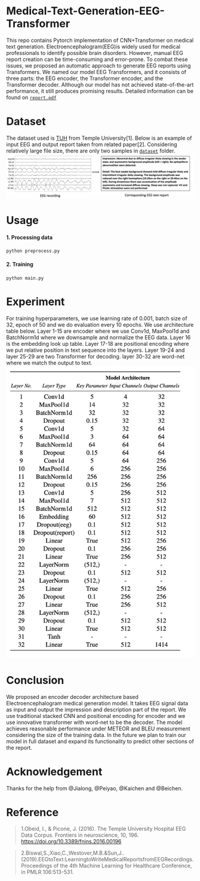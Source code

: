 # Medical-Text-Generation-EEG-Transformer

This repo contains Pytorch implementation of CNN+Transformer on medical text generation. Electroencephalogram(EEG)is widely used for medical professionals to identify possible brain disorders. However, manual EEG report creation can be time-consuming and error-prone. To combat these issues, we proposed an automatic approach to generate EEG reports using Transformers. We named our model EEG Transformers, and it consists of three parts: the EEG encoder, the Transformer encoder, and the Transformer decoder. Although our model has not achieved state-of-the-art performance, it still produces promising results. Detailed information can be found on [`report.pdf`](./report.pdf)

# Dataset

The dataset used is [TUH](https://www.isip.piconepress.com/projects/tuh_eeg/html/downloads.shtml) from Temple University[1]. Below is an example of input EEG and output report taken from related paper[2]. Considering relatively large file size, there are only two samples in [`dataset`](./dataset) folder.
![image1](images/image1.png)

# Usage

#### 1. Processing data
`python preprocess.py`

#### 2. Training
`python main.py`

# Experiment

For training hyperparameters, we use learning rate of 0.001, batch size of 32, epoch of 50 and we do evaluation every 10 epochs. We use architecture table below. Layer 1-15 are encoder where we use Conv1d, MaxPool1d and BatchNorm1d where we downsample and normalize the EEG data. Layer 16 is the embedding look up table. Layer 17-18 are positional encoding where we put relative position in text sequence into the layers. Layer 19-24 and layer 25-29 are two Transformer for decoding. layer 30-32 are word-net where we match the output to text.
![table1](images/table1.png)

# Conclusion

We proposed an encoder decoder architecture based Electroencephalogram medical generation model. It takes EEG signal data as input and output the impression and description part of the report. We use traditional stacked CNN and positional encoding for encoder and we use innovative transformer with word-net to be the decoder. The model achieves reasonable performance under METEOR and BLEU measurement considering the size of the training data. In the future we plan to train our model in full dataset and expand its functionality to predict other sections of the report.



# Acknowledgement

Thanks for the help from @Jialong, @Peiyao, @Kaichen and @Beichen.

# Reference
> 1.Obeid, I., & Picone, J. (2016). The Temple University Hospital EEG Data Corpus. Frontiers in neuroscience, 10, 196. https://doi.org/10.3389/fnins.2016.00196

> 2.Biswal,S.,Xiao,C.,Westover,M.B.&Sun,J..(2019).EEGtoText:LearningtoWriteMedicalReportsfromEEGRecordings. Proceedings of the 4th Machine Learning for Healthcare Conference, in PMLR 106:513-531.
